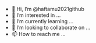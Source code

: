 - 👋 Hi, I’m @haftamu2021github
- 👀 I’m interested in ...
- 🌱 I’m currently learning ...
- 💞️ I’m looking to collaborate on ...
- 📫 How to reach me ...

<!---
haftamu2021github/haftamu2021github is a ✨ special ✨ repository because its `README.md` (this file) appears on your GitHub profile.
You can click the Preview link to take a look at your changes.
--->
